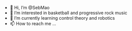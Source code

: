 - 👋 Hi, I’m @SebMao
- 👀 I’m interested in basketball and progressive rock music
- 🌱 I’m currently learning control theory and robotics
- 📫 How to reach me ...   

<!---
SebMao/SebMao is a ✨ special ✨ repository because its `README.md` (this file) appears on your GitHub profile.
You can click the Preview link to take a look at your changes.
--->
